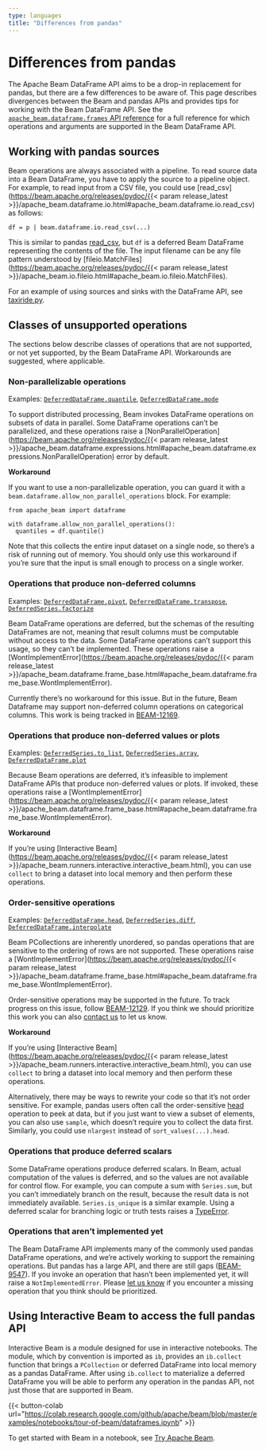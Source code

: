 ```yaml
---
type: languages
title: "Differences from pandas"
---
```

<!--
Licensed under the Apache License, Version 2.0 (the "License");
you may not use this file except in compliance with the License.
You may obtain a copy of the License at

http://www.apache.org/licenses/LICENSE-2.0

Unless required by applicable law or agreed to in writing, software
distributed under the License is distributed on an "AS IS" BASIS,
WITHOUT WARRANTIES OR CONDITIONS OF ANY KIND, either express or implied.
See the License for the specific language governing permissions and
limitations under the License.
-->

# Differences from pandas

The Apache Beam DataFrame API aims to be a drop-in replacement for pandas, but there are a few differences to be aware of. This page describes divergences between the Beam and pandas APIs and provides tips for working with the Beam DataFrame API. See the [`apache_beam.dataframe.frames` API reference](https://beam.apache.org/releases/pydoc/current/apache_beam.dataframe.frames.html) for a full reference for which operations and arguments are supported in the Beam DataFrame API.

## Working with pandas sources

Beam operations are always associated with a pipeline. To read source data into a Beam DataFrame, you have to apply the source to a pipeline object. For example, to read input from a CSV file, you could use [read_csv](https://beam.apache.org/releases/pydoc/{{< param release_latest >}}/apache_beam.dataframe.io.html#apache_beam.dataframe.io.read_csv) as follows:

    df = p | beam.dataframe.io.read_csv(...)

This is similar to pandas [read_csv](https://pandas.pydata.org/pandas-docs/stable/reference/api/pandas.read_csv.html), but `df` is a deferred Beam DataFrame representing the contents of the file. The input filename can be any file pattern understood by [fileio.MatchFiles](https://beam.apache.org/releases/pydoc/{{< param release_latest >}}/apache_beam.io.fileio.html#apache_beam.io.fileio.MatchFiles).

For an example of using sources and sinks with the DataFrame API, see [taxiride.py](https://github.com/apache/beam/blob/master/sdks/python/apache_beam/examples/dataframe/taxiride.py).

## Classes of unsupported operations

The sections below describe classes of operations that are not supported, or not yet supported, by the Beam DataFrame API. Workarounds are suggested, where applicable.

### Non-parallelizable operations

Examples:
[`DeferredDataFrame.quantile`](https://beam.apache.org/releases/pydoc/current/apache_beam.dataframe.frames.html#apache_beam.dataframe.frames.DeferredDataFrame.quantile),
[`DeferredDataFrame.mode`](https://beam.apache.org/releases/pydoc/current/apache_beam.dataframe.frames.html#apache_beam.dataframe.frames.DeferredDataFrame.mode)

To support distributed processing, Beam invokes DataFrame operations on subsets of data in parallel. Some DataFrame operations can’t be parallelized, and these operations raise a [NonParallelOperation](https://beam.apache.org/releases/pydoc/{{< param release_latest >}}/apache_beam.dataframe.expressions.html#apache_beam.dataframe.expressions.NonParallelOperation) error by default.

**Workaround**

If you want to use a non-parallelizable operation, you can guard it with a `beam.dataframe.allow_non_parallel_operations` block. For example:

    from apache_beam import dataframe

    with dataframe.allow_non_parallel_operations():
      quantiles = df.quantile()

Note that this collects the entire input dataset on a single node, so there’s a risk of running out of memory. You should only use this workaround if you’re sure that the input is small enough to process on a single worker.

### Operations that produce non-deferred columns

Examples:
[`DeferredDataFrame.pivot`](https://beam.apache.org/releases/pydoc/current/apache_beam.dataframe.frames.html#apache_beam.dataframe.frames.DeferredDataFrame.pivot),
[`DeferredDataFrame.transpose`](https://beam.apache.org/releases/pydoc/current/apache_beam.dataframe.frames.html#apache_beam.dataframe.frames.DeferredDataFrame.transpose),
[`DeferredSeries.factorize`](https://beam.apache.org/releases/pydoc/current/apache_beam.dataframe.frames.html#apache_beam.dataframe.frames.DeferredSeries.factorize)

Beam DataFrame operations are deferred, but the schemas of the resulting DataFrames are not, meaning that result columns must be computable without access to the data. Some DataFrame operations can’t support this usage, so they can’t be implemented. These operations raise a [WontImplementError](https://beam.apache.org/releases/pydoc/{{< param release_latest >}}/apache_beam.dataframe.frame_base.html#apache_beam.dataframe.frame_base.WontImplementError).

Currently there’s no workaround for this issue. But in the future, Beam Dataframe may support non-deferred column operations on categorical columns. This work is being tracked in [BEAM-12169](https://issues.apache.org/jira/browse/BEAM-12169).

### Operations that produce non-deferred values or plots

Examples:
[`DeferredSeries.to_list`](https://beam.apache.org/releases/pydoc/current/apache_beam.dataframe.frames.html#apache_beam.dataframe.frames.DeferredSeries.to_list),
[`DeferredSeries.array`](https://beam.apache.org/releases/pydoc/current/apache_beam.dataframe.frames.html#apache_beam.dataframe.frames.DeferredSeries.array),
[`DeferredDataFrame.plot`](https://beam.apache.org/releases/pydoc/current/apache_beam.dataframe.frames.html#apache_beam.dataframe.frames.DeferredDataFrame.plot)

Because Beam operations are deferred, it’s infeasible to implement DataFrame APIs that produce non-deferred values or plots. If invoked, these operations raise a [WontImplementError](https://beam.apache.org/releases/pydoc/{{< param release_latest >}}/apache_beam.dataframe.frame_base.html#apache_beam.dataframe.frame_base.WontImplementError).

**Workaround**

If you’re using [Interactive Beam](https://beam.apache.org/releases/pydoc/{{< param release_latest >}}/apache_beam.runners.interactive.interactive_beam.html), you can use `collect` to bring a dataset into local memory and then perform these operations.

### Order-sensitive operations

Examples:
[`DeferredDataFrame.head`](https://beam.apache.org/releases/pydoc/current/apache_beam.dataframe.frames.html#apache_beam.dataframe.frames.DeferredDataFrame.head),
[`DeferredSeries.diff`](https://beam.apache.org/releases/pydoc/current/apache_beam.dataframe.frames.html#apache_beam.dataframe.frames.DeferredSeries.diff),
[`DeferredDataFrame.interpolate`](https://beam.apache.org/releases/pydoc/current/apache_beam.dataframe.frames.html#apache_beam.dataframe.frames.DeferredDataFrame.interpolate)

Beam PCollections are inherently unordered, so pandas operations that are sensitive to the ordering of rows are not supported. These operations raise a [WontImplementError](https://beam.apache.org/releases/pydoc/{{< param release_latest >}}/apache_beam.dataframe.frame_base.html#apache_beam.dataframe.frame_base.WontImplementError).

Order-sensitive operations may be supported in the future. To track progress on this issue, follow [BEAM-12129](https://issues.apache.org/jira/browse/BEAM-12129). If you think we should prioritize this work you can also [contact us](https://beam.apache.org/community/contact-us/) to let us know.

**Workaround**

If you’re using [Interactive Beam](https://beam.apache.org/releases/pydoc/{{< param release_latest >}}/apache_beam.runners.interactive.interactive_beam.html), you can use `collect` to bring a dataset into local memory and then perform these operations.

Alternatively, there may be ways to rewrite your code so that it’s not order sensitive. For example, pandas users often call the order-sensitive [head](https://pandas.pydata.org/docs/reference/api/pandas.DataFrame.head.html) operation to peek at data, but if you just want to view a subset of elements, you can also use `sample`, which doesn’t require you to collect the data first. Similarly, you could use `nlargest` instead of `sort_values(...).head`.

### Operations that produce deferred scalars

Some DataFrame operations produce deferred scalars. In Beam, actual computation of the values is deferred, and so the values are not available for control flow. For example, you can compute a sum with `Series.sum`, but you can’t immediately branch on the result, because the result data is not immediately available. `Series.is_unique` is a similar example. Using a deferred scalar for branching logic or truth tests raises a [TypeError](https://github.com/apache/beam/blob/b908f595101ff4f21439f5432514005394163570/sdks/python/apache_beam/dataframe/frame_base.py#L117).

### Operations that aren’t implemented yet

The Beam DataFrame API implements many of the commonly used pandas DataFrame operations, and we’re actively working to support the remaining operations. But pandas has a large API, and there are still gaps ([BEAM-9547](https://issues.apache.org/jira/browse/BEAM-9547)). If you invoke an operation that hasn’t been implemented yet, it will raise a `NotImplementedError`. Please [let us know](https://beam.apache.org/community/contact-us/) if you encounter a missing operation that you think should be prioritized.

## Using Interactive Beam to access the full pandas API

Interactive Beam is a module designed for use in interactive notebooks. The module, which by convention is imported as `ib`, provides an `ib.collect` function that brings a `PCollection` or deferred DataFrame into local memory as a pandas DataFrame. After using `ib.collect` to materialize a deferred DataFrame you will be able to perform any operation in the pandas API, not just those that are supported in Beam.

{{< button-colab url="https://colab.research.google.com/github/apache/beam/blob/master/examples/notebooks/tour-of-beam/dataframes.ipynb" >}}

To get started with Beam in a notebook, see [Try Apache Beam](https://beam.apache.org/get-started/try-apache-beam/).
